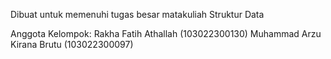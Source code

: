 Dibuat untuk memenuhi tugas besar matakuliah Struktur Data

Anggota Kelompok:
Rakha Fatih Athallah (103022300130)
Muhammad Arzu Kirana Brutu (103022300097)
